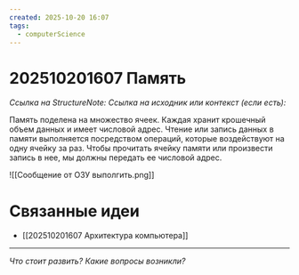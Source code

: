 ```yaml
---
created: 2025-10-20 16:07
tags:
  - computerScience
---
```

# 202510201607 Память

*Ссылка на StructureNote:*
*Ссылка на исходник или контекст (если есть):* 

Память поделена на множество ячеек. Каждая хранит крошечный объем данных и имеет числовой адрес. Чтение или запись данных в памяти выполняется посредством операций, которые воздействуют на одну ячейку за раз. Чтобы прочитать ячейку памяти или произвести запись в нее, мы должны передать ее числовой адрес.

![[Сообщение от ОЗУ выполгить.png]]

# Связанные идеи

- [[202510201607 Архитектура компьютера]]
---

*Что стоит развить? Какие вопросы возникли?*
